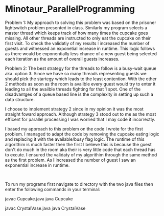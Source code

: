 # Minotaur_ParallelProgramming

Problem 1:
  My approach to solving this problem was based on the prisoner lightswitch problem presented in class. Similarly my program selects a master thread which keeps track of how many times the cupcake goes missing. All other threads are instructed to only eat the cupcake on their first visit. To check the validatiy of my results I increased the number of guests and witnessed an exponetial increase in runtime. This logic follows as there would be exponentially less chance of a new guest being selected each iteration as the amount of overall guests increases.

Problem 2:
  The best strategy for the threads to follow is a busy-wait queue aka. option 3. Since we have so many threads representing guests we should pick the startegy which leads to the least contention. With the other 2 methods as soon as the room is availble every guest would try to enter it leading to all the availble threads fighting for that 1 spot. One of the disadvantges of a queue based line is the complexity in setting up such a data structure.
  
  I choose to implement strategy 2 since in my opinion it was the most straight foward approach. Although strategy 3 stood out to me as the most efficent for parallel processing I was worried that I may code it incorrectly.

  I based my approach to this problem on the code I wrote for the first problem. I managed to adapt the code by removing the cupcake eating logic and replacing it with the available/busy flag logic. The runtime of this algorithim is much faster then the first I believe this is because the guest don't do much in the room aka their is very little code that each thread has to excute. I ensured the validaty of my algorithim through the same method as the first problem. As I increased the number of guest I saw an exponential increase in runtime.

<br>

To run my programs first navigate to directory with the two java files then enter the following commands in your terminal:

javac Cupcake.java
java Cupcake

javac CrystalVase.java
java CrystalVase
